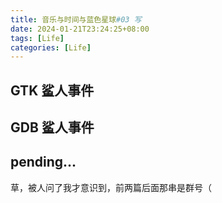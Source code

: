 ```yaml
---
title: 音乐与时间与蓝色星球#03 写
date: 2024-01-21T23:24:25+08:00
tags: [Life]
categories: [Life]
---
```


## GTK 鲨人事件

## GDB 鲨人事件

## pending...

草，被人问了我才意识到，前两篇后面那串是群号（

